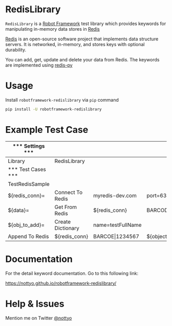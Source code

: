 # RedisLibrary

`RedisLibrary` is a [Robot Framework](http://www.robotframework.org) test library which provides keywords for manipulating in-memory data stores in [Redis](https://redis.io/)

[Redis](https://redis.io/) is an open-source software project that implements data structure servers. It is networked, in-memory, and stores keys with optional durability.

You can add, get, update and delete your data from Redis. The keywords are implemented using [redis-py](https://github.com/andymccurdy/redis-py)

# Usage

Install `robotframework-redislibrary` via `pip` command

```bash
pip install -U robotframework-redislibrary
```

# Example Test Case
| *** Settings ***   |                     |                   |                 |
| ------------------ | ------------------- | ----------------- | --------------- |
| Library            |  RedisLibrary       |                   |                 |
| *** Test Cases *** |                     |                   |                 |
| TestRedisSample    |                     |                   |                 |
| ${redis_conn}=     | Connect To Redis    | myredis-dev.com   | port=6379       | 
| ${data}=           | Get From Redis      | ${redis_conn}     | BARCODE\|1234567|
| ${obj_to_add}=     | Create Dictionary   | name=testFullName |                 |
| Append To Redis    | ${redis_conn}       | BARCOE\|1234567   | ${object_to_add}|

# Documentation
For the detail keyword documentation. Go to this following link:

https://nottyo.github.io/robotframework-redislibrary/

# Help & Issues
Mention me on Twitter [@nottyo](https://twitter.com/nottyo)
